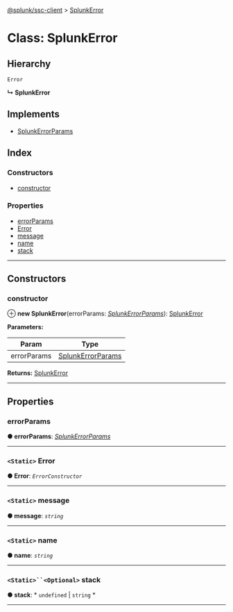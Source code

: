 [@splunk/ssc-client](../README.md) > [SplunkError](../classes/splunkerror.md)

# Class: SplunkError

## Hierarchy

 `Error`

**↳ SplunkError**

## Implements

* [SplunkErrorParams](../interfaces/splunkerrorparams.md)

## Index

### Constructors

* [constructor](splunkerror.md#constructor)

### Properties

* [errorParams](splunkerror.md#errorparams)
* [Error](splunkerror.md#error)
* [message](splunkerror.md#message)
* [name](splunkerror.md#name)
* [stack](splunkerror.md#stack)

---

## Constructors

<a id="constructor"></a>

###  constructor

⊕ **new SplunkError**(errorParams: *[SplunkErrorParams](../interfaces/splunkerrorparams.md)*): [SplunkError](splunkerror.md)

**Parameters:**

| Param | Type |
| ------ | ------ |
| errorParams | [SplunkErrorParams](../interfaces/splunkerrorparams.md) |

**Returns:** [SplunkError](splunkerror.md)

___

## Properties

<a id="errorparams"></a>

###  errorParams

**● errorParams**: *[SplunkErrorParams](../interfaces/splunkerrorparams.md)*

___
<a id="error"></a>

### `<Static>` Error

**● Error**: *`ErrorConstructor`*

___
<a id="message"></a>

### `<Static>` message

**● message**: *`string`*

___
<a id="name"></a>

### `<Static>` name

**● name**: *`string`*

___
<a id="stack"></a>

### `<Static>``<Optional>` stack

**● stack**: * `undefined` &#124; `string`
*

___

